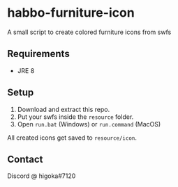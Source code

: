 # habbo-furniture-icon
A small script to create colored furniture icons from swfs

## Requirements
- JRE 8

## Setup
1. Download and extract this repo.
2. Put your swfs inside the `resource` folder.
3. Open `run.bat` (Windows) or `run.command` (MacOS)

All created icons get saved to `resource/icon`.

## Contact
Discord @ higoka#7120
